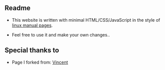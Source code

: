 ## Readme

* This website is written with minimal HTML/CSS/JavaScript in the style of [linux manual pages](https://en.wikipedia.org/wiki/Man_page).

* Feel free to use it and make your own changes..

## Special thanks to
* Page I forked from: <a href="https://github.com/Cveinnt" target="_BLANK">Vincent</a>
